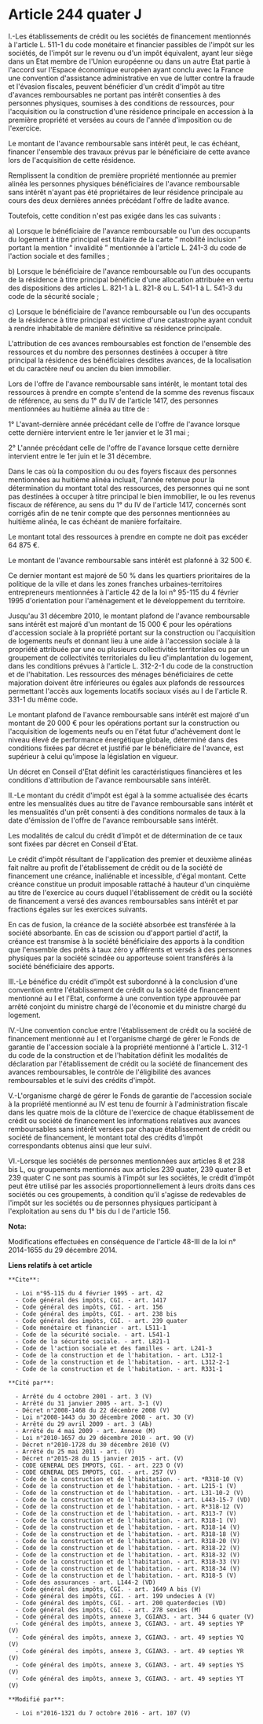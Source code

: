 # Article 244 quater J

I.-Les établissements de crédit ou les sociétés de financement mentionnés à l'article L. 511-1 du code monétaire et financier
passibles de l'impôt sur les sociétés, de l'impôt sur le revenu ou d'un impôt équivalent, ayant leur siège dans un Etat
membre de l'Union européenne ou dans un autre Etat partie à l'accord sur l'Espace économique européen ayant conclu avec la
France une convention d'assistance administrative en vue de lutter contre la fraude et l'évasion fiscales, peuvent bénéficier
d'un crédit d'impôt au titre d'avances remboursables ne portant pas intérêt consenties à des personnes physiques, soumises à
des conditions de ressources, pour l'acquisition ou la construction d'une résidence principale en accession à la première
propriété et versées au cours de l'année d'imposition ou de l'exercice. 

Le montant de l'avance remboursable sans intérêt peut, le cas échéant, financer l'ensemble des travaux prévus par le
bénéficiaire de cette avance lors de l'acquisition de cette résidence. 

Remplissent la condition de première propriété mentionnée au premier alinéa les personnes physiques bénéficiaires de l'avance
remboursable sans intérêt n'ayant pas été propriétaires de leur résidence principale au cours des deux dernières années
précédant l'offre de ladite avance. 

Toutefois, cette condition n'est pas exigée dans les cas suivants : 

a) Lorsque le bénéficiaire de l'avance remboursable ou l'un des occupants du logement à titre principal est titulaire de la
carte “ mobilité inclusion ” portant la mention “ invalidité ” mentionnée à l'article L. 241-3 du code de l'action sociale et
des familles ; 

b) Lorsque le bénéficiaire de l'avance remboursable ou l'un des occupants de la résidence à titre principal bénéficie d'une
allocation attribuée en vertu des dispositions des articles L. 821-1 à L. 821-8 ou L. 541-1 à L. 541-3 du code de la sécurité
sociale  ; 

c) Lorsque le bénéficiaire de l'avance remboursable ou l'un des occupants de la résidence à titre principal est victime d'une
catastrophe ayant conduit à rendre inhabitable de manière définitive sa résidence principale. 

L'attribution de ces avances remboursables est fonction de l'ensemble des ressources et du nombre des personnes destinées à
occuper à titre principal la résidence des bénéficiaires desdites avances, de la localisation et du caractère neuf ou ancien
du bien immobilier. 

Lors de l'offre de l'avance remboursable sans intérêt, le montant total des ressources à prendre en compte s'entend de la
somme des revenus fiscaux de référence, au sens du 1° du IV de l'article 1417, des personnes mentionnées au huitième alinéa
au titre de : 

1° L'avant-dernière année précédant celle de l'offre de l'avance lorsque cette dernière intervient entre le 1er janvier et le
31 mai ; 

2° L'année précédant celle de l'offre de l'avance lorsque cette dernière intervient entre le 1er juin et le 31 décembre. 

Dans le cas où la composition du ou des foyers fiscaux des personnes mentionnées au huitième alinéa incluait, l'année retenue
pour la détermination du montant total des ressources, des personnes qui ne sont pas destinées à occuper à titre principal le
bien immobilier, le ou les revenus fiscaux de référence, au sens du 1° du IV de l'article 1417, concernés sont corrigés afin
de ne tenir compte que des personnes mentionnées au huitième alinéa, le cas échéant de manière forfaitaire. 

Le montant total des ressources à prendre en compte ne doit pas excéder 64 875 €. 

Le montant de l'avance remboursable sans intérêt est plafonné à 32 500 €. 

Ce dernier montant est majoré de 50 % dans les quartiers prioritaires de la politique de la ville et dans les zones franches
urbaines-territoires entrepreneurs mentionnées à l'article 42 de la loi n° 95-115 du 4 février 1995 d'orientation pour
l'aménagement et le développement du territoire. 

Jusqu'au 31 décembre 2010, le montant plafond de l'avance remboursable sans intérêt est majoré d'un montant de 15 000 € pour
les opérations d'accession sociale à la propriété portant sur la construction ou l'acquisition de logements neufs et donnant
lieu à une aide à l'accession sociale à la propriété attribuée par une ou plusieurs collectivités territoriales ou par un
groupement de collectivités territoriales du lieu d'implantation du logement, dans les conditions prévues à l'article L.
312-2-1 du code de la construction et de l'habitation. Les ressources des ménages bénéficiaires de cette majoration doivent
être inférieures ou égales aux plafonds de ressources permettant l'accès aux logements locatifs sociaux visés au I de
l'article R. 331-1 du même code. 

Le montant plafond de l'avance remboursable sans intérêt est majoré d'un montant de 20 000 € pour les opérations portant sur
la construction ou l'acquisition de logements neufs ou en l'état futur d'achèvement dont le niveau élevé de performance
énergétique globale, déterminé dans des conditions fixées par décret et justifié par le bénéficiaire de l'avance, est
supérieur à celui qu'impose la législation en vigueur. 

Un décret en Conseil d'Etat définit les caractéristiques financières et les conditions d'attribution de l'avance remboursable
sans intérêt. 

II.-Le montant du crédit d'impôt est égal à la somme actualisée des écarts entre les mensualités dues au titre de l'avance
remboursable sans intérêt et les mensualités d'un prêt consenti à des conditions normales de taux à la date d'émission de
l'offre de l'avance remboursable sans intérêt. 

Les modalités de calcul du crédit d'impôt et de détermination de ce taux sont fixées par décret en Conseil d'Etat. 

Le crédit d'impôt résultant de l'application des premier et deuxième alinéas fait naître au profit de l'établissement de
crédit ou de la société de financement une créance, inaliénable et incessible, d'égal montant. Cette créance constitue un
produit imposable rattaché à hauteur d'un cinquième au titre de l'exercice au cours duquel l'établissement de crédit ou la
société de financement a versé des avances remboursables sans intérêt et par fractions égales sur les exercices suivants. 

En cas de fusion, la créance de la société absorbée est transférée à la société absorbante. En cas de scission ou d'apport
partiel d'actif, la créance est transmise à la société bénéficiaire des apports à la condition que l'ensemble des prêts à
taux zéro y afférents et versés à des personnes physiques par la société scindée ou apporteuse soient transférés à la société
bénéficiaire des apports. 

III.-Le bénéfice du crédit d'impôt est subordonné à la conclusion d'une convention entre l'établissement de crédit ou la
société de financement mentionné au I et l'Etat, conforme à une convention type approuvée par arrêté conjoint du ministre
chargé de l'économie et du ministre chargé du logement. 

IV.-Une convention conclue entre l'établissement de crédit ou la société de financement mentionné au I et l'organisme chargé
de gérer le Fonds de garantie de l'accession sociale à la propriété mentionné à l'article L. 312-1 du code de la construction
et de l'habitation définit les modalités de déclaration par l'établissement de crédit ou la société de financement des
avances remboursables, le contrôle de l'éligibilité des avances remboursables et le suivi des crédits d'impôt. 

V.-L'organisme chargé de gérer le Fonds de garantie de l'accession sociale à la propriété mentionné au IV est tenu de fournir
à l'administration fiscale dans les quatre mois de la clôture de l'exercice de chaque établissement de crédit ou société de
financement les informations relatives aux avances remboursables sans intérêt versées par chaque établissement de crédit ou
société de financement, le montant total des crédits d'impôt correspondants obtenus ainsi que leur suivi. 

VI.-Lorsque les sociétés de personnes mentionnées aux articles 8 et 238 bis L, ou groupements mentionnés aux articles 239
quater, 239 quater B et 239 quater C ne sont pas soumis à l'impôt sur les sociétés, le crédit d'impôt peut être utilisé par
les associés proportionnellement à leurs droits dans ces sociétés ou ces groupements, à condition qu'il s'agisse de
redevables de l'impôt sur les sociétés ou de personnes physiques participant à l'exploitation au sens du 1° bis du I de
l'article 156.

**Nota:**

Modifications effectuées en conséquence de l'article 48-III de la loi n° 2014-1655 du 29 décembre 2014.

**Liens relatifs à cet article**

	**Cite**:

	  - Loi n°95-115 du 4 février 1995 - art. 42
	  - Code général des impôts, CGI. - art. 1417
	  - Code général des impôts, CGI. - art. 156
	  - Code général des impôts, CGI. - art. 238 bis
	  - Code général des impôts, CGI. - art. 239 quater
	  - Code monétaire et financier - art. L511-1
	  - Code de la sécurité sociale. - art. L541-1
	  - Code de la sécurité sociale. - art. L821-1
	  - Code de l'action sociale et des familles - art. L241-3
	  - Code de la construction et de l'habitation. - art. L312-1
	  - Code de la construction et de l'habitation. - art. L312-2-1
	  - Code de la construction et de l'habitation. - art. R331-1

	**Cité par**:

	  - Arrêté du 4 octobre 2001 - art. 3 (V)
	  - Arrêté du 31 janvier 2005 - art. 3-1 (V)
	  - Décret n°2008-1468 du 22 décembre 2008 (V)
	  - Loi n°2008-1443 du 30 décembre 2008 - art. 30 (V)
	  - Arrêté du 29 avril 2009 - art. 3 (Ab)
	  - Arrêté du 4 mai 2009 - art. Annexe (M)
	  - Loi n°2010-1657 du 29 décembre 2010 - art. 90 (V)
	  - Décret n°2010-1728 du 30 décembre 2010 (V)
	  - Arrêté du 25 mai 2011 - art. (V)
	  - Décret n°2015-28 du 15 janvier 2015 - art. (V)
	  - CODE GENERAL DES IMPOTS, CGI. - art. 223 O (V)
	  - CODE GENERAL DES IMPOTS, CGI. - art. 257 (V)
	  - Code de la construction et de l'habitation. - art. *R318-10 (V)
	  - Code de la construction et de l'habitation. - art. L215-1 (V)
	  - Code de la construction et de l'habitation. - art. L31-10-2 (V)
	  - Code de la construction et de l'habitation. - art. L443-15-7 (VD)
	  - Code de la construction et de l'habitation. - art. R*318-12 (V)
	  - Code de la construction et de l'habitation. - art. R313-7 (V)
	  - Code de la construction et de l'habitation. - art. R318-1 (V)
	  - Code de la construction et de l'habitation. - art. R318-14 (V)
	  - Code de la construction et de l'habitation. - art. R318-18 (V)
	  - Code de la construction et de l'habitation. - art. R318-20 (V)
	  - Code de la construction et de l'habitation. - art. R318-22 (V)
	  - Code de la construction et de l'habitation. - art. R318-32 (V)
	  - Code de la construction et de l'habitation. - art. R318-33 (V)
	  - Code de la construction et de l'habitation. - art. R318-34 (V)
	  - Code de la construction et de l'habitation. - art. R318-5 (V)
	  - Code des assurances - art. L144-2 (VD)
	  - Code général des impôts, CGI. - art. 1649 A bis (V)
	  - Code général des impôts, CGI. - art. 199 undecies A (V)
	  - Code général des impôts, CGI. - art. 200 quaterdecies (VD)
	  - Code général des impôts, CGI. - art. 278 sexies (M)
	  - Code général des impôts, annexe 3, CGIAN3. - art. 344 G quater (V)
	  - Code général des impôts, annexe 3, CGIAN3. - art. 49 septies YP (V)
	  - Code général des impôts, annexe 3, CGIAN3. - art. 49 septies YQ (V)
	  - Code général des impôts, annexe 3, CGIAN3. - art. 49 septies YR (V)
	  - Code général des impôts, annexe 3, CGIAN3. - art. 49 septies YS (V)
	  - Code général des impôts, annexe 3, CGIAN3. - art. 49 septies YT (V)

	**Modifié par**:

	  - Loi n°2016-1321 du 7 octobre 2016 - art. 107 (V)
